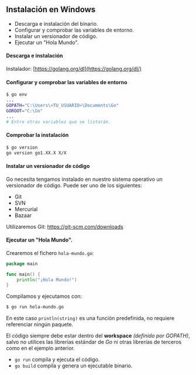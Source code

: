 ## Instalación en Windows

- Descarga e instalación del binario.
- Configurar y comprobar las variables de entorno.
- Instalar un versionador de código.
- Ejecutar un "Hola Mundo".

#### Descarga e instalación
Instalador: [https://golang.org/dl](https://golang.org/dl/)

#### Configurar y comprobar las variables de entorno

```sh
$ go env
...
GOPATH="C:\Users\<TU_USUARIO>\Documents\Go"
GOROOT="C:\Go"
...
# Entre otras variables que se listarán.
```

#### Comprobar la instalación

```sh
$ go version
go version go1.XX.X X/X
```

#### Instalar un versionador de código

Go necesita tengamos instalado en nuestro sistema operativo un versionador de código. Puede ser uno de los siguientes:

- Git
- SVN
- Mercurial
- Bazaar

Utilizaremos Git: https://git-scm.com/downloads

#### Ejecutar un "Hola Mundo".

Crearemos el fichero `hola-mundo.go`:

```go
package main

func main() {
	println("¡Hola Mundo!")
}
```

Compilamos y ejecutamos con:

```sh
$ go run hola-mundo.go
```

En este caso `println(string)` es una función predefinida, no requiere referenciar ningún paquete.

El código siempre debe estar dentro del **workspace** *(definido por GOPATH)*, salvo no utilices las librerías estándar de *Go* ni otras librerías de terceros como en el ejemplo anterior.

- `go run` compila y ejecuta el código.
- `go build` compila y genera un ejecutable binario.


